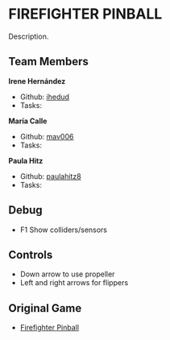 # FIREFIGHTER PINBALL
 
Description.

## Team Members

**Irene Hernández**
* Github: [ihedud](https://github.com/ihedud)
* Tasks:

**María Calle**
* Github: [mav006](https://github.com/mav006)
* Tasks:

**Paula Hitz**
* Github: [paulahitz8](https://github.com/paulahitz8)
* Tasks:

## Debug

- F1 Show colliders/sensors

## Controls

- Down arrow to use propeller
- Left and right arrows for flippers

## Original Game

- [Firefighter Pinball](https://www.classicgame.com/game/Firefighter+Pinball)
